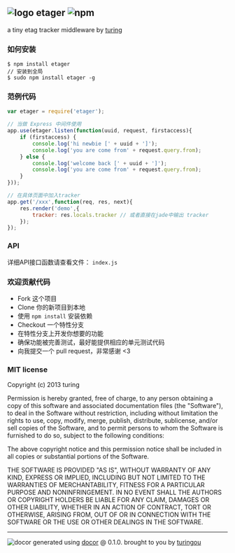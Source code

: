 ## ![logo](https://cdn0.iconfinder.com/data/icons/windows8_icons/26/price_tag.png) etager ![npm](https://badge.fury.io/js/etager.png)

a tiny etag tracker middleware by [turing](https://npmjs.org/~turing) 

### 如何安装
````
$ npm install etager
// 安装到全局
$ sudo npm install etager -g
````

### 范例代码
````javascript
var etager = require('etager');

// 当做 Express 中间件使用
app.use(etager.listen(function(uuid, request, firstaccess){
    if (firstaccess) {
        console.log('hi newbie [' + uuid + ']');
        console.log('you are come from' + request.query.from);
    } else {
        console.log('welcome back [' + uuid + ']');
        console.log('you are come from' + request.query.from);
    }
}));

// 在具体页面中加入tracker
app.get('/xxx',function(req, res, next){
    res.render('demo',{
        tracker: res.locals.tracker // 或者直接在jade中输出 tracker
    });
});
````

### API
详细API接口函数请查看文件： `index.js`

### 欢迎贡献代码
- Fork 这个项目
- Clone 你的新项目到本地
- 使用 `npm install` 安装依赖
- Checkout 一个特性分支
- 在特性分支上开发你想要的功能
- 确保功能被完善测试，最好能提供相应的单元测试代码
- 向我提交一个 pull request，非常感谢 <3

### MIT license
Copyright (c) 2013 turing

Permission is hereby granted, free of charge, to any person obtaining a copy
of this software and associated documentation files (the "Software"), to deal
in the Software without restriction, including without limitation the rights
to use, copy, modify, merge, publish, distribute, sublicense, and/or sell
copies of the Software, and to permit persons to whom the Software is
furnished to do so, subject to the following conditions:

The above copyright notice and this permission notice shall be included in
all copies or substantial portions of the Software.

THE SOFTWARE IS PROVIDED "AS IS", WITHOUT WARRANTY OF ANY KIND, EXPRESS OR
IMPLIED, INCLUDING BUT NOT LIMITED TO THE WARRANTIES OF MERCHANTABILITY,
FITNESS FOR A PARTICULAR PURPOSE AND NONINFRINGEMENT. IN NO EVENT SHALL THE
AUTHORS OR COPYRIGHT HOLDERS BE LIABLE FOR ANY CLAIM, DAMAGES OR OTHER
LIABILITY, WHETHER IN AN ACTION OF CONTRACT, TORT OR OTHERWISE, ARISING FROM,
OUT OF OR IN CONNECTION WITH THE SOFTWARE OR THE USE OR OTHER DEALINGS IN
THE SOFTWARE.


---
![docor](https://cdn1.iconfinder.com/data/icons/windows8_icons_iconpharm/26/doctor.png)
generated using [docor](https://github.com/turingou/docor.git) @ 0.1.0. brought to you by [turingou](https://github.com/turingou)